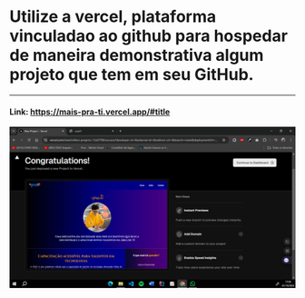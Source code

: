 # Utilize a vercel, plataforma vinculadao ao github para hospedar de maneira demonstrativa algum projeto que tem em seu GitHub.
<hr>

#### Link: https://mais-pra-ti.vercel.app/#title
<img src="img/1.png">